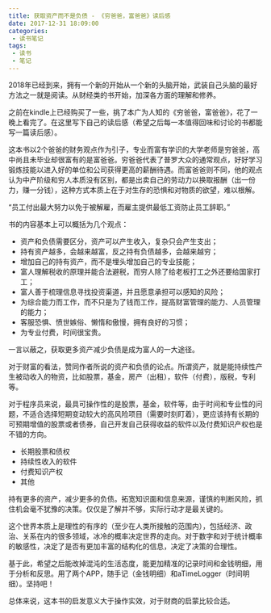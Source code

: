 ```yaml
---
title: 获取资产而不是负债 - 《穷爸爸，富爸爸》读后感
date: 2017-12-31 18:09:00
categories:
 - 读书笔记
tags:
 - 读书
 - 笔记
---
```




2018年已经到来，拥有一个新的开始从一个新的头脑开始，武装自己头脑的最好方法之一就是阅读。从财经类的书开始，加深各方面的理解和修养。

之前在kindle上已经购买了一些，挑了本广为人知的《穷爸爸，富爸爸》，花了一晚上看完了。在这里写下自己的读后感（希望之后每一本值得回味和讨论的书都能写一篇读后感）。

这本书以2个爸爸的财务观点作为引子，专业而富有学识的大学老师是穷爸爸，高中尚且未毕业却很富有的是富爸爸。穷爸爸代表了普罗大众的通常观点，好好学习锻炼技能以进入好的单位和公司获得更高的薪酬待遇。而富爸爸则不同，他的观点认为中产阶级和穷人本质没有区别，都是出卖自己的劳动力以换取报酬（出一份力，赚一分钱），这种方式本质上在于对生存的恐惧和对物质的欲望，难以根解。

“员工付出最大努力以免于被解雇，而雇主提供最低工资防止员工辞职。”

书的内容基本上可以概括为几个观点：

* 资产和负债需要区分，资产可以产生收入，复杂只会产生支出；
* 持有资产越多，会越来越富，反之持有负债越多，会越来越穷；
* 增加自己的持有资产，而不是埋头增加自己的专业技能；
* 富人理解税收的原理并能合法避税，而穷人除了给老板打工之外还要给国家打工；
* 富人善于梳理信息寻找投资渠道，并且愿意承担可以感知的风险；
* 为综合能力而工作，而不只是为了钱而工作，提高财富管理的能力、人员管理的能力；
* 客服恐惧、愤世嫉俗、懒惰和傲慢，拥有良好的习惯；
* 为专业付费，时间很宝贵。

一言以蔽之，获取更多资产减少负债是成为富人的一大途径。

对于财富的看法，赞同作者所说的资产和负债的论点。所谓资产，就是能持续性产生被动收入的物资，比如股票，基金，房产（出租），软件（付费），版税，专利等。

对于程序员来说，最具可操作性的是股票，基金，软件等，由于时间和专业性的问题，不适合选择短期变动较大的高风险项目（需要时刻盯着），更应该持有长期的可预期增值的股票或者债券，自己开发自己获得收益的软件以及付费知识产权也是不错的方向。

* 长期股票和债权
* 持续性收入的软件
* 付费知识产权
* 其他

持有更多的资产，减少更多的负债。拓宽知识面和信息来源，谨慎的判断风险，抓住机会毫不犹豫的决策。仅仅是了解并不够，实际行动才是最关键的。

这个世界本质上是理性的有序的（至少在人类所接触的范围内），包括经济、政治、关系在内的很多领域，冰冷的概率决定世界的走向。对于数字和对于统计概率的敏感性，决定了是否有更加丰富的结构化的信息，决定了决策的合理性。

基于此，希望之后能改掉混沌的生活态度，能更加精准的记录时间和金钱明细，用于分析和反思。用了两个APP，随手记（金钱明细）和aTimeLogger（时间明细）。坚持吧！

总体来说，这本书的启发意义大于操作实效，对于财商的启蒙比较合适。





